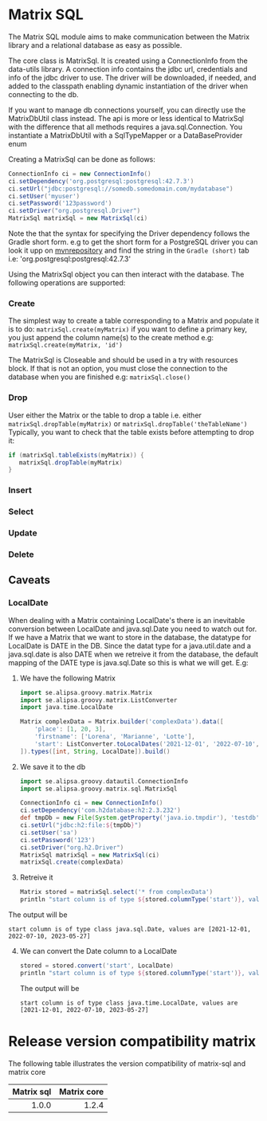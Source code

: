 # Matrix SQL

The Matrix SQL module aims to make communication between the Matrix library and a 
relational database as easy as possible.

The core class is MatrixSql. It is created using a ConnectionInfo from the data-utils library.
A connection info contains the jdbc url, credentials and info of the jdbc driver to use.
The driver will be downloaded, if needed, and added to the classpath enabling dynamic 
instantiation of the driver when connecting to the db.

If you want to manage db connections yourself, you can directly use the MatrixDbUtil class instead.
The api is more or less identical to MatrixSql with the difference that all methods 
requires a java.sql.Connection. You instantiate a MatrixDbUtil with a SqlTypeMapper or a DataBaseProvider enum

Creating a MatrixSql can be done as follows:
```groovy 
ConnectionInfo ci = new ConnectionInfo()
ci.setDependency('org.postgresql:postgresql:42.7.3')
ci.setUrl("jdbc:postgresql://somedb.somedomain.com/mydatabase")
ci.setUser('myuser')
ci.setPassword('123password')
ci.setDriver("org.postgresql.Driver")
MatrixSql matrixSql = new MatrixSql(ci)
```
Note the that the syntax for specifying the Driver dependency follows the
Gradle short form. e.g to get the short form for a PostgreSQL driver you can
look it upp on [mvnrepository](https://mvnrepository.com/artifact/org.postgresql/postgresql/42.7.3)
and find the string in the `Gradle (short)` tab i.e: 'org.postgresql:postgresql:42.7.3'

Using the MatrixSql object you can then interact with the database.
The following operations are supported:

### Create

The simplest way to create a table corresponding to a Matrix and populate it is to do:
`matrixSql.create(myMatrix)`
if you want to define a primary key, you just append the column name(s) to the create method e.g:
`matrixSql.create(myMatrix, 'id')`

The MatrixSql is Closeable and should be used in a try with resources block.
If that is not an option, you must close the connection to the database when you are
finished e.g: `matrixSql.close()`

### Drop
User either the Matrix or the table to drop a table i.e.
either `matrixSql.dropTable(myMatrix)`
or `matrixSql.dropTable('theTableName')`
Typically, you want to check that the table exists before attempting to drop it:
```groovy
if (matrixSql.tableExists(myMatrix)) {
   matrixSql.dropTable(myMatrix)
}
```

### Insert
### Select
### Update
### Delete

## Caveats

### LocalDate
When dealing with a Matrix containing LocalDate's there is an inevitable conversion between
LocalDate and java.sql.Date you need to watch out for. If we have a Matrix that we want to 
store in the database, the datatype for LocalDate is DATE in the DB. Since the datat type for 
a java.util.date and a java.sql.date is also DATE when we retreive it from the database, the
default mapping of the DATE type is java.sql.Date so this is what we will get.
E.g:

1. We have the following Matrix
    ```groovy
    import se.alipsa.groovy.matrix.Matrix
    import se.alipsa.groovy.matrix.ListConverter
    import java.time.LocalDate

    Matrix complexData = Matrix.builder('complexData').data([
        'place': [1, 20, 3],
        'firstname': ['Lorena', 'Marianne', 'Lotte'],
        'start': ListConverter.toLocalDates('2021-12-01', '2022-07-10', '2023-05-27')
    ]).types([int, String, LocalDate]).build()
    ```
2. We save it to the db
   ```groovy 
   import se.alipsa.groovy.datautil.ConnectionInfo
   import se.alipsa.groovy.matrix.sql.MatrixSql
   
   ConnectionInfo ci = new ConnectionInfo()
   ci.setDependency('com.h2database:h2:2.3.232')
   def tmpDb = new File(System.getProperty('java.io.tmpdir'), 'testdb').getAbsolutePath()
   ci.setUrl("jdbc:h2:file:${tmpDb}")
   ci.setUser('sa')
   ci.setPassword('123')
   ci.setDriver("org.h2.Driver")
   MatrixSql matrixSql = new MatrixSql(ci)
   matrixSql.create(complexData)
   ```
3. Retreive it
   ```groovy
   Matrix stored = matrixSql.select('* from complexData')
   println "start column is of type ${stored.columnType('start')}, values are ${stored.column('start')}"
   ```
   
The output will be
```
start column is of type class java.sql.Date, values are [2021-12-01, 2022-07-10, 2023-05-27]
```
4. We can convert the Date column to a LocalDate
    ```groovy
    stored = stored.convert('start', LocalDate)
    println "start column is of type ${stored.columnType('start')}, values are ${stored.column('start')}"
    ```
   The output will be
    ```
    start column is of type class java.time.LocalDate, values are [2021-12-01, 2022-07-10, 2023-05-27]
    ```

# Release version compatibility matrix
The following table illustrates the version compatibility of 
matrix-sql and matrix core

| Matrix sql |    Matrix core | 
|-----------:|---------------:|
|      1.0.0 |          1.2.4 |
